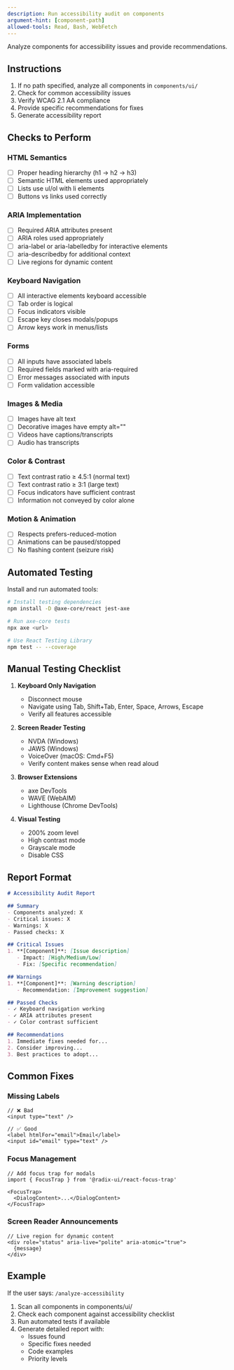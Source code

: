 ```yaml
---
description: Run accessibility audit on components
argument-hint: [component-path]
allowed-tools: Read, Bash, WebFetch
---
```


Analyze components for accessibility issues and provide recommendations.

## Instructions

1. If no path specified, analyze all components in `components/ui/`
2. Check for common accessibility issues
3. Verify WCAG 2.1 AA compliance
4. Provide specific recommendations for fixes
5. Generate accessibility report

## Checks to Perform

### HTML Semantics
- [ ] Proper heading hierarchy (h1 → h2 → h3)
- [ ] Semantic HTML elements used appropriately
- [ ] Lists use ul/ol with li elements
- [ ] Buttons vs links used correctly

### ARIA Implementation
- [ ] Required ARIA attributes present
- [ ] ARIA roles used appropriately
- [ ] aria-label or aria-labelledby for interactive elements
- [ ] aria-describedby for additional context
- [ ] Live regions for dynamic content

### Keyboard Navigation
- [ ] All interactive elements keyboard accessible
- [ ] Tab order is logical
- [ ] Focus indicators visible
- [ ] Escape key closes modals/popups
- [ ] Arrow keys work in menus/lists

### Forms
- [ ] All inputs have associated labels
- [ ] Required fields marked with aria-required
- [ ] Error messages associated with inputs
- [ ] Form validation accessible

### Images & Media
- [ ] Images have alt text
- [ ] Decorative images have empty alt=""
- [ ] Videos have captions/transcripts
- [ ] Audio has transcripts

### Color & Contrast
- [ ] Text contrast ratio ≥ 4.5:1 (normal text)
- [ ] Text contrast ratio ≥ 3:1 (large text)
- [ ] Focus indicators have sufficient contrast
- [ ] Information not conveyed by color alone

### Motion & Animation
- [ ] Respects prefers-reduced-motion
- [ ] Animations can be paused/stopped
- [ ] No flashing content (seizure risk)

## Automated Testing

Install and run automated tools:
```bash
# Install testing dependencies
npm install -D @axe-core/react jest-axe

# Run axe-core tests
npx axe <url>

# Use React Testing Library
npm test -- --coverage
```

## Manual Testing Checklist

1. **Keyboard Only Navigation**
   - Disconnect mouse
   - Navigate using Tab, Shift+Tab, Enter, Space, Arrows, Escape
   - Verify all features accessible

2. **Screen Reader Testing**
   - NVDA (Windows)
   - JAWS (Windows)
   - VoiceOver (macOS: Cmd+F5)
   - Verify content makes sense when read aloud

3. **Browser Extensions**
   - axe DevTools
   - WAVE (WebAIM)
   - Lighthouse (Chrome DevTools)

4. **Visual Testing**
   - 200% zoom level
   - High contrast mode
   - Grayscale mode
   - Disable CSS

## Report Format

```markdown
# Accessibility Audit Report

## Summary
- Components analyzed: X
- Critical issues: X
- Warnings: X
- Passed checks: X

## Critical Issues
1. **[Component]**: [Issue description]
   - Impact: [High/Medium/Low]
   - Fix: [Specific recommendation]

## Warnings
1. **[Component]**: [Warning description]
   - Recommendation: [Improvement suggestion]

## Passed Checks
- ✓ Keyboard navigation working
- ✓ ARIA attributes present
- ✓ Color contrast sufficient

## Recommendations
1. Immediate fixes needed for...
2. Consider improving...
3. Best practices to adopt...
```

## Common Fixes

### Missing Labels
```tsx
// ❌ Bad
<input type="text" />

// ✅ Good
<label htmlFor="email">Email</label>
<input id="email" type="text" />
```

### Focus Management
```tsx
// Add focus trap for modals
import { FocusTrap } from '@radix-ui/react-focus-trap'

<FocusTrap>
  <DialogContent>...</DialogContent>
</FocusTrap>
```

### Screen Reader Announcements
```tsx
// Live region for dynamic content
<div role="status" aria-live="polite" aria-atomic="true">
  {message}
</div>
```

## Example

If the user says: `/analyze-accessibility`

1. Scan all components in components/ui/
2. Check each component against accessibility checklist
3. Run automated tests if available
4. Generate detailed report with:
   - Issues found
   - Specific fixes needed
   - Code examples
   - Priority levels